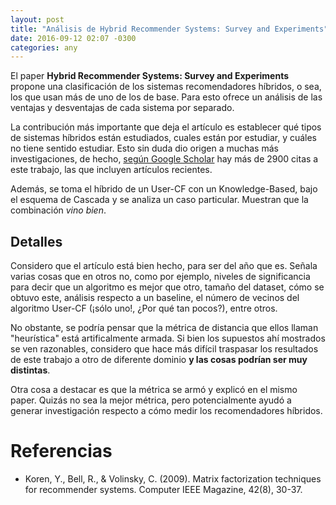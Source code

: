 ```yaml
---
layout: post
title: "Análisis de Hybrid Recommender Systems: Survey and Experiments"
date: 2016-09-12 02:07 -0300
categories: any
---
```


El paper **Hybrid Recommender Systems: Survey and Experiments** propone una clasificación de los sistemas recomendadores híbridos, o sea, los que usan más de uno de los de base. Para esto ofrece un análisis de las ventajas y desventajas de cada sistema por separado.

La contribución más importante que deja el artículo es establecer qué tipos de sistemas híbridos están estudiados, cuales están por estudiar, y cuáles no tiene sentido estudiar. Esto sin duda dio origen a muchas más investigaciones, de hecho, [según Google Scholar](https://scholar.google.com/scholar?hl=es&q=Hybrid+Recommender+Systems%3A+Survey+and+Experiments&btnG=&lr=) hay más de 2900 citas a este trabajo, las que incluyen artículos recientes.

Además, se toma el híbrido de un User-CF con un Knowledge-Based, bajo el esquema de Cascada y se analiza un caso particular. Muestran que la combinación *vino bien*.

## Detalles

Considero que el artículo está bien hecho, para ser del año que es. Señala varias cosas que en otros no, como por ejemplo, niveles de significancia para decir que un algoritmo es mejor que otro, tamaño del dataset, cómo se obtuvo este, análisis respecto a un baseline, el número de vecinos del algoritmo User-CF (¡sólo uno!, ¿Por qué tan pocos?), entre otros.

No obstante, se podría pensar que la métrica de distancia que ellos llaman "heurística" está artificalmente armada. Si bien los supuestos ahí mostrados se ven razonables, considero que hace más difícil traspasar los resultados de este trabajo a otro de diferente dominio **y las cosas podrían ser muy distintas**.

Otra cosa a destacar es que la métrica se armó y explicó en el mismo paper. Quizás no sea la mejor métrica, pero potencialmente ayudó a generar investigación respecto a cómo medir los recomendadores híbridos.

# Referencias

- Koren, Y., Bell, R., & Volinsky, C. (2009). Matrix factorization techniques for recommender systems. Computer IEEE Magazine, 42(8), 30-37.
